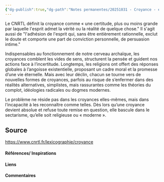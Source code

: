 ```yaml
---
{"dg-publish":true,"dg-path":"Notes permanentes/20251031 - Croyance - évolution.md","permalink":"/notes-permanentes/20251031-croyance-evolution/","dgPassFrontmatter":true}
---
```


Le CNRTL définit la croyance comme « une certitude, plus ou moins grande par laquelle l'esprit admet la vérité ou la réalité de quelque chose." Il s'agit aussi de "l'adhésion de l'esprit qui, sans être entièrement rationnelle, exclut le doute et comporte une part de conviction personnelle, de persuasion intime." 

Indispensables au fonctionnement de notre cerveau archaïque, les croyances comblent les vides de sens, structurent la pensée et guident nos actions face à l’incertitude. 
Longtemps, les religions ont offert des réponses globales à l’angoisse existentielle, proposant un cadre moral et la promesse d’une vie éternelle. 
Mais avec leur déclin, chacun se tourne vers de nouvelles formes de croyances, parfois au risque de s’enfermer dans des réalités alternatives, simplistes, mais rassurantes comme les théories du complot, idéologies radicales ou dogmes modernes. 

Le problème ne réside pas dans les croyances elles-mêmes, mais dans l’incapacité à les reconnaître comme telles. 
Dès lors qu’une croyance devient absolue et refuse toute remise en question, elle bascule dans le sectarisme, qu’elle soit religieuse ou « moderne ».

## Source
https://www.cnrtl.fr/lexicographie/croyance


#### Références/ Inspirations


#### Liens



#### Commentaires

